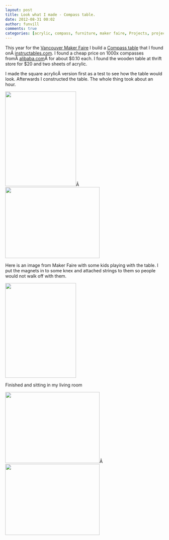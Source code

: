 ```yaml
---
layout: post
title: Look what I made - Compass table.
date: 2012-08-31 00:02
author: funvill
comments: true
categories: [acrylic, compass, furniture, maker faire, Projects, projects, table]
---
```

This year for the <a href="http://vancouver.makerfaire.ca/">Vancouver Maker Faire</a> I build a <a href="http://www.instructables.com/id/Compass-Table/">Compass table</a> that I found onÂ <a href="http://www.instructables.com/">instructables.com</a>. I found a cheap price on 1000x compasses fromÂ <a href="http://www.alibaba.com/">alibaba.com</a>Â for about $0.10 each. I found the wooden table at thrift store for $20 and two sheets of acrylic.

I made the square acrylicÂ version first as a test to see how the table would look. Afterwards I constructed the table. The whole thing took about an hour.

<img class="size-medium wp-image-2824" title="2012-06-21 02.30.53" src="http://www.abluestar.com/blog/wp-content/uploads/2012/08/2012-06-21-02.30.53-225x300.jpg" alt="" width="225" height="300" />Â <img class="size-medium wp-image-2823" title="2012-06-21 05.24.38" src="http://www.abluestar.com/blog/wp-content/uploads/2012/08/2012-06-21-05.24.38-300x225.jpg" alt="" width="300" height="225" />

Here is an image from Maker Faire with some kids playing with the table. I put the magnets in to some knex and attached strings to them so people would not walk off with them.

<a href="http://www.abluestar.com/blog/wp-content/uploads/2012/08/IMG_0002.jpg"><img class="size-medium wp-image-2825" title="IMG_0002" src="http://www.abluestar.com/blog/wp-content/uploads/2012/08/IMG_0002-225x300.jpg" alt="" width="225" height="300" /></a>

Finished and sitting in my living room

<a href="http://www.abluestar.com/blog/wp-content/uploads/2012/08/IMG_4790.jpg"><img class="size-medium wp-image-2828" title="IMG_4790" src="http://www.abluestar.com/blog/wp-content/uploads/2012/08/IMG_4790-300x225.jpg" alt="" width="300" height="225" /></a>Â <a href="http://www.abluestar.com/blog/wp-content/uploads/2012/08/IMG_4792.jpg"><img class="size-medium wp-image-2829" title="IMG_4792" src="http://www.abluestar.com/blog/wp-content/uploads/2012/08/IMG_4792-300x225.jpg" alt="" width="300" height="225" /></a>

&nbsp;

&nbsp;
